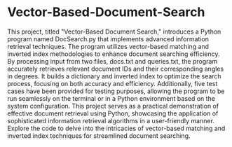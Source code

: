 # Vector-Based-Document-Search
This project, titled "Vector-Based Document Search," introduces a Python program named DocSearch.py that implements advanced information retrieval techniques. The program utilizes vector-based matching and inverted index methodologies to enhance document searching efficiency. By processing input from two files, docs.txt and queries.txt, the program accurately retrieves relevant document IDs and their corresponding angles in degrees. It builds a dictionary and inverted index to optimize the search process, focusing on both accuracy and efficiency. Additionally, five test cases have been provided for testing purposes, allowing the program to be run seamlessly on the terminal or in a Python environment based on the system configuration. This project serves as a practical demonstration of effective document retrieval using Python, showcasing the application of sophisticated information retrieval algorithms in a user-friendly manner. Explore the code to delve into the intricacies of vector-based matching and inverted index techniques for streamlined document searching.
